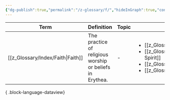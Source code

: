 ```yaml
---
{"dg-publish":true,"permalink":"/z-glossary/f/","hideInGraph":true,"contentClasses":"h-line hr-no-icon","tags":["GlossaryIndex/Letter"],"dgShowInlineTitle":true,"noteIcon":""}
---
```




| Term                                 | Definition                                               | Topic | Related                                                                                                                                                                                               |
| ------------------------------------ | -------------------------------------------------------- | ----- | ----------------------------------------------------------------------------------------------------------------------------------------------------------------------------------------------------- |
| [[z_Glossary/Index/Faith\|Faith]] | The practice of religious worship or beliefs in Erythea. | \-    | <ul><li>[[z_Glossary/aether.md\\|aether]]</li><li>[[z_Glossary/Great Spirit.md\\|Great Spirit]]</li><li>[[z_Glossary/Lifestream.md\\|Lifestream]]</li><li>[[z_Glossary/spirit.md\\|spirit]]</li></ul> |

{ .block-language-dataview}
